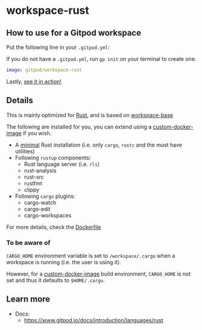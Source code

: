 # workspace-rust

## How to use for a Gitpod workspace

Put the following line in your `.gitpod.yml`:

If you do not have a `.gitpod.yml`, run `gp init` on your terminal to create one.

```yaml
image: gitpod/workspace-rust
```

Lastly, [see it in action!](https://www.gitpod.io/docs/introduction/learn-gitpod/gitpod-yaml#see-it-in-action)

## Details

This is mainly optimized for [Rust](https://www.rust-lang.org/), and is based on [workspace-base](../../base/)

The following are installed for you, you can extend using a [custom-docker-image](https://www.gitpod.io/docs/configure/workspaces/workspace-image#configure-a-custom-dockerfile) if you wish.

- A [minimal](./Dockerfile#L11) Rust installation (i.e. only `cargo`, `rustc` and the must have utilities)
- Following `rustup` components:
    - Rust language server (i.e. `rls`)
    - rust-analysis
    - rust-src
    - rustfmt
    - clippy
- Following `cargo` plugins:
    - cargo-watch
    - cargo-edit
    - cargo-workspaces

For more details, check the [Dockerfile](./Dockerfile)

### To be aware of

`CARGO_HOME` environment variable is set to `/workspace/.cargo` when a workspace is running (i.e. the user is using it).

However, for a [custom-docker-image](https://www.gitpod.io/docs/configure/workspaces/workspace-image#configure-a-custom-dockerfile) build environment, `CARGO_HOME` is not set and thus it defaults to `$HOME/.cargo`.

## Learn more

- Docs:
    - https://www.gitpod.io/docs/introduction/languages/rust
